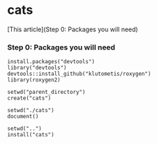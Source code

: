 # cats

[This article](Step 0: Packages you will need)

### Step 0: Packages you will need

```
install.packages("devtools")
library("devtools")
devtools::install_github("klutometis/roxygen")
library(roxygen2)
```


```
setwd("parent_directory")
create("cats")
```

```
setwd("./cats")
document()
```

```
setwd("..")
install("cats")
```
